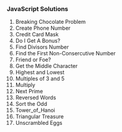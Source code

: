 ### JavaScript Solutions

1. Breaking Chocolate Problem
2. Create Phone Number
3. Credit Card Mask
4. Do I Get A Bonus?
5. Find Divisors Number
6. Find the First Non-Consercutive Number
7. Friend or Foe?
8. Get the Middle Character
9. Highest and Lowest
10. Multiples of 3 and 5
11. Multiply
12. Next Prime
13. Reversed Words
14. Sort the Odd
15. Tower_of_Hanoi
16. Triangular Treasure
17. Unscrambled Eggs
